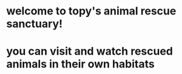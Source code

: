 # welcome to topy's animal rescue sanctuary!
# you can visit and watch rescued animals in their own habitats
